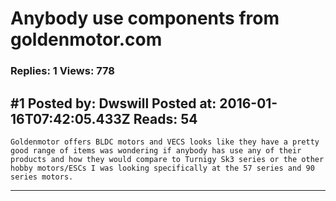 # Anybody use components from goldenmotor.com

### Replies: 1 Views: 778

## \#1 Posted by: Dwswill Posted at: 2016-01-16T07:42:05.433Z Reads: 54

```
Goldenmotor offers BLDC motors and VECS looks like they have a pretty good range of items was wondering if anybody has use any of their products and how they would compare to Turnigy Sk3 series or the other hobby motors/ESCs I was looking specifically at the 57 series and 90 series motors.
```

---
